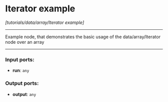 # Iterator example

_[tutorials/data/array/Iterator example]_

---

Example node, that demonstrates the basic usage of the data/array/Iterator node over an array  

---

### Input ports:

* __run__: ` any `

### Output ports:

* __output__: ` any `

